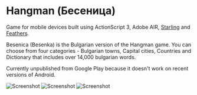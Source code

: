 # Hangman (Бесеница) 
Game for mobile devices built using ActionScript 3, Adobe AIR, [Starling](https://github.com/Gamua/Starling-Framework) and [Feathers](https://github.com/st15/feathers).

Besenica (Besenka) is the Bulgarian version of the Hangman game. You can choose from four categories - Bulgarian towns, Capital cities, Countries and Dictionary that includes over 14,000 bulgarian words.

Currently unpublished from Google Play because it doesn't work on recent versions of Android.

<img alt="Screenshot"
        src="https://github.com/st15/Hangman/blob/master/screenshot-3.png" />
<img alt="Screenshot"
        src="https://github.com/st15/Hangman/blob/master/screenshot-1.png" />
<img alt="Screenshot"
        src="https://github.com/st15/Hangman/blob/master/screenshot-2.png" />
